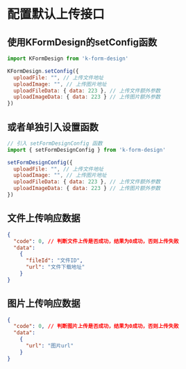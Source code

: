 # 配置默认上传接口
## 使用KFormDesign的setConfig函数
```javascript
import KFormDesign from 'k-form-design'

KFormDesign.setConfig({
  uploadFile: "", // 上传文件地址
  uploadImage: "", // 上传图片地址
  uploadFileData: { data: 223 }, // 上传文件额外参数
  uploadImageData: { data: 223 } // 上传图片额外参数
})
```

## 或者单独引入设置函数
```javascript
// 引入 setFormDesignConfig 函数
import { setFormDesignConfig } from 'k-form-design'

setFormDesignConfig({
  uploadFile: "", // 上传文件地址
  uploadImage: "", // 上传图片地址
  uploadFileData: { data: 223 }, // 上传文件额外参数
  uploadImageData: { data: 223 } // 上传图片额外参数
})
```
## 文件上传响应数据
```json
{
  "code": 0, // 判断文件上传是否成功，结果为0成功，否则上传失败
  "data":
    {
      "fileId": "文件ID",
      "url": "文件下载地址"
    }
}
```
## 图片上传响应数据
```json
{
  "code": 0, // 判断图片上传是否成功，结果为0成功，否则上传失败
  "data":
    {
      "url": "图片url"
    }
}
```

